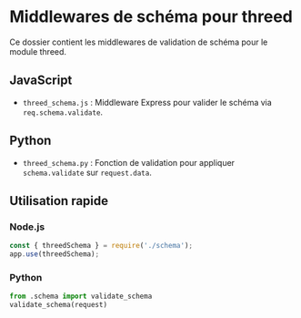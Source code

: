 # Middlewares de schéma pour threed

Ce dossier contient les middlewares de validation de schéma pour le module threed.

## JavaScript
- `threed_schema.js` : Middleware Express pour valider le schéma via `req.schema.validate`.

## Python
- `threed_schema.py` : Fonction de validation pour appliquer `schema.validate` sur `request.data`.

## Utilisation rapide

### Node.js
```js
const { threedSchema } = require('./schema');
app.use(threedSchema);
```

### Python
```python
from .schema import validate_schema
validate_schema(request)
```

